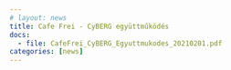 ```yaml
---
# layout: news
title: Cafe Frei - CyBERG együttműködés
docs:
  - file: CafeFrei_CyBERG_Egyuttmukodes_20210201.pdf
categories: [news]
---
```

